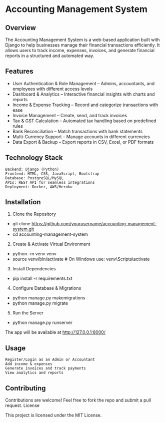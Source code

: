 # Accounting Management System
## Overview

The Accounting Management System is a web-based application built with Django to help businesses manage their financial transactions efficiently. It allows users to track income, expenses, invoices, and generate financial reports in a structured and automated way.

## Features

- User Authentication & Role Management – Admins, accountants, and employees with different access levels
- Dashboard & Analytics – Interactive financial insights with charts and reports
- Income & Expense Tracking – Record and categorize transactions with ease
- Invoice Management – Create, send, and track invoices
- Tax & GST Calculation – Automated tax handling based on predefined rules
- Bank Reconciliation – Match transactions with bank statements
- Multi-Currency Support – Manage accounts in different currencies
- Data Export & Backup – Export reports in CSV, Excel, or PDF formats

## Technology Stack

    Backend: Django (Python)
    Frontend: HTML, CSS, JavaScript, Bootstrap
    Database: PostgreSQL/MySQL
    APIs: REST API for seamless integrations
    Deployment: Docker, AWS/Heroku

## Installation
1. Clone the Repository

- git clone https://github.com/yourusername/accounting-management-system.git
- cd accounting-management-system

2. Create & Activate Virtual Environment

- python -m venv venv
- source venv/bin/activate  # On Windows use: venv\Scripts\activate

3. Install Dependencies

- pip install -r requirements.txt

4. Configure Database & Migrations

- python manage.py makemigrations
- python manage.py migrate

5. Run the Server

- python manage.py runserver

The app will be available at http://127.0.0.1:8000/
## Usage

    Register/Login as an Admin or Accountant
    Add income & expenses
    Generate invoices and track payments
    View analytics and reports

## Contributing

Contributions are welcome! Feel free to fork the repo and submit a pull request.
License

This project is licensed under the MIT License.
